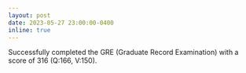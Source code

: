 ```yaml
---
layout: post
date: 2023-05-27 23:00:00-0400
inline: true
---
```


 Successfully completed the GRE (Graduate Record Examination) with a score of 316 (Q:166, V:150).